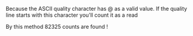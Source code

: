 Because the ASCII quality character has @ as a valid value. If the quality line starts with this character you'll count it as a read 

By this method 82325 counts are found !